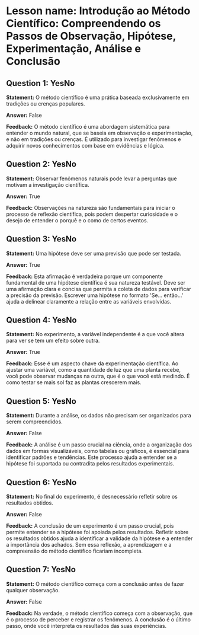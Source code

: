 # Lesson name: Introdução ao Método Científico: Compreendendo os Passos de Observação, Hipótese, Experimentação, Análise e Conclusão

## Question 1: YesNo

**Statement:** O método científico é uma prática baseada exclusivamente em tradições ou crenças populares.

**Answer:** False

**Feedback:**
O método científico é uma abordagem sistemática para entender o mundo natural, que se baseia em observação e experimentação, e não em tradições ou crenças. É utilizado para investigar fenômenos e adquirir novos conhecimentos com base em evidências e lógica.


## Question 2: YesNo

**Statement:** Observar fenômenos naturais pode levar a perguntas que motivam a investigação científica.

**Answer:** True

**Feedback:**
Observações na natureza são fundamentais para iniciar o processo de reflexão científica, pois podem despertar curiosidade e o desejo de entender o porquê e o como de certos eventos.


## Question 3: YesNo

**Statement:** Uma hipótese deve ser uma previsão que pode ser testada.

**Answer:** True

**Feedback:**
Esta afirmação é verdadeira porque um componente fundamental de uma hipótese científica é sua natureza testável. Deve ser uma afirmação clara e concisa que permita a coleta de dados para verificar a precisão da previsão. Escrever uma hipótese no formato 'Se... então...' ajuda a delinear claramente a relação entre as variáveis envolvidas.


## Question 4: YesNo

**Statement:** No experimento, a variável independente é a que você altera para ver se tem um efeito sobre outra.

**Answer:** True

**Feedback:**
Esse é um aspecto chave da experimentação científica. Ao ajustar uma variável, como a quantidade de luz que uma planta recebe, você pode observar mudanças na outra, que é o que você está medindo. É como testar se mais sol faz as plantas crescerem mais.


## Question 5: YesNo

**Statement:** Durante a análise, os dados não precisam ser organizados para serem compreendidos.

**Answer:** False

**Feedback:**
A análise é um passo crucial na ciência, onde a organização dos dados em formas visualizáveis, como tabelas ou gráficos, é essencial para identificar padrões e tendências. Este processo ajuda a entender se a hipótese foi suportada ou contradita pelos resultados experimentais.


## Question 6: YesNo

**Statement:** No final do experimento, é desnecessário refletir sobre os resultados obtidos.

**Answer:** False

**Feedback:**
A conclusão de um experimento é um passo crucial, pois permite entender se a hipótese foi apoiada pelos resultados. Refletir sobre os resultados obtidos ajuda a identificar a validade da hipótese e a entender a importância dos achados. Sem essa reflexão, a aprendizagem e a compreensão do método científico ficariam incompleta.


## Question 7: YesNo

**Statement:** O método científico começa com a conclusão antes de fazer qualquer observação.

**Answer:** False

**Feedback:**
Na verdade, o método científico começa com a observação, que é o processo de perceber e registrar os fenômenos. A conclusão é o último passo, onde você interpreta os resultados das suas experiências.

